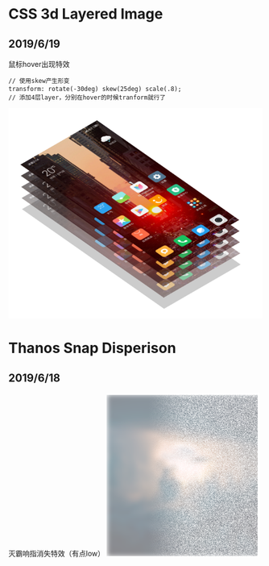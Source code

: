 # CSS 3d Layered Image
## 2019/6/19
鼠标hover出现特效  
```
// 使用skew产生形变
transform: rotate(-30deg) skew(25deg) scale(.8); 
// 添加4层layer，分别在hover的时候tranform就行了
``` 
![effect](./images/3d-layered.png "效果")


# Thanos Snap Disperison
## 2019/6/18
灭霸响指消失特效（有点low）
![effect](./images/thanos-dispersion.png "变成灰")